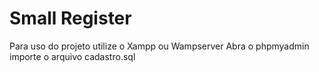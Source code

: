 # Small Register

Para uso do projeto utilize o Xampp ou Wampserver
Abra o phpmyadmin importe o arquivo cadastro.sql
